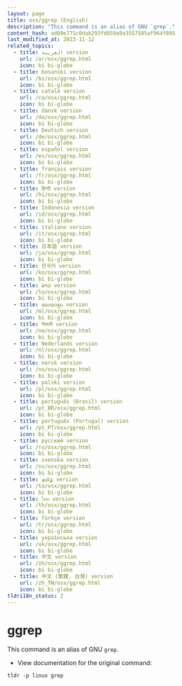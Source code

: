 ```yaml
---
layout: page
title: osx/ggrep (English)
description: "This command is an alias of GNU `grep`."
content_hash: ad09e771c0dab293fd059a9a3557585af964f895
last_modified_at: 2023-11-12
related_topics:
  - title: العربية version
    url: /ar/osx/ggrep.html
    icon: bi bi-globe
  - title: bosanski version
    url: /bs/osx/ggrep.html
    icon: bi bi-globe
  - title: català version
    url: /ca/osx/ggrep.html
    icon: bi bi-globe
  - title: dansk version
    url: /da/osx/ggrep.html
    icon: bi bi-globe
  - title: Deutsch version
    url: /de/osx/ggrep.html
    icon: bi bi-globe
  - title: español version
    url: /es/osx/ggrep.html
    icon: bi bi-globe
  - title: français version
    url: /fr/osx/ggrep.html
    icon: bi bi-globe
  - title: हिन्दी version
    url: /hi/osx/ggrep.html
    icon: bi bi-globe
  - title: Indonesia version
    url: /id/osx/ggrep.html
    icon: bi bi-globe
  - title: italiano version
    url: /it/osx/ggrep.html
    icon: bi bi-globe
  - title: 日本語 version
    url: /ja/osx/ggrep.html
    icon: bi bi-globe
  - title: 한국어 version
    url: /ko/osx/ggrep.html
    icon: bi bi-globe
  - title: ລາວ version
    url: /lo/osx/ggrep.html
    icon: bi bi-globe
  - title: മലയാളം version
    url: /ml/osx/ggrep.html
    icon: bi bi-globe
  - title: नेपाली version
    url: /ne/osx/ggrep.html
    icon: bi bi-globe
  - title: Nederlands version
    url: /nl/osx/ggrep.html
    icon: bi bi-globe
  - title: norsk version
    url: /no/osx/ggrep.html
    icon: bi bi-globe
  - title: polski version
    url: /pl/osx/ggrep.html
    icon: bi bi-globe
  - title: português (Brasil) version
    url: /pt_BR/osx/ggrep.html
    icon: bi bi-globe
  - title: português (Portugal) version
    url: /pt_PT/osx/ggrep.html
    icon: bi bi-globe
  - title: русский version
    url: /ru/osx/ggrep.html
    icon: bi bi-globe
  - title: svenska version
    url: /sv/osx/ggrep.html
    icon: bi bi-globe
  - title: தமிழ் version
    url: /ta/osx/ggrep.html
    icon: bi bi-globe
  - title: ไทย version
    url: /th/osx/ggrep.html
    icon: bi bi-globe
  - title: Türkçe version
    url: /tr/osx/ggrep.html
    icon: bi bi-globe
  - title: українська version
    url: /uk/osx/ggrep.html
    icon: bi bi-globe
  - title: 中文 version
    url: /zh/osx/ggrep.html
    icon: bi bi-globe
  - title: 中文 (繁體, 台灣) version
    url: /zh_TW/osx/ggrep.html
    icon: bi bi-globe
tldri18n_status: 2
---
```

# ggrep

This command is an alias of GNU `grep`.

- View documentation for the original command:

`tldr -p linux grep`
